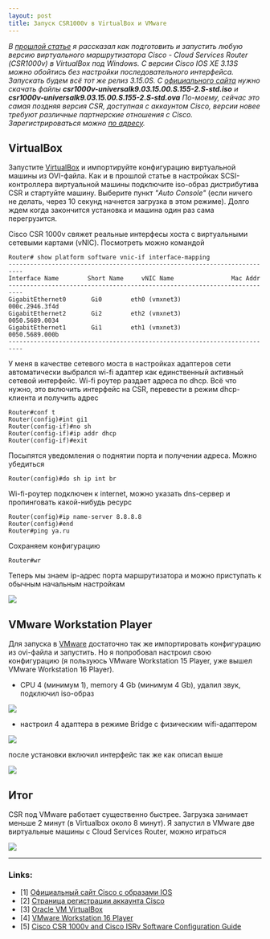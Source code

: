 ```yaml
---
layout: post
title: Запуск CSR1000v в VirtualBox и VMware
---
```


*В [прошлой статье](https://vostbur.github.io/csr1000v-virtualbox-setup/) я рассказал как подготовить и запустить любую версию виртуального маршрутизатора Cisco - Cloud Services Router (СSR1000v) в VirtualBox под Windows. С версии Cisco IOS XE 3.13S можно обойтись без настройки последовательного интерфейса. Запускать будем всё тот же релиз 3.15.0S. С [официального сайта](https://software.cisco.com/download/home/284364978/type/282046477/release/3.15.0S) нужно скачать файлы **csr1000v-universalk9.03.15.00.S.155-2.S-std.iso** и **csr1000v-universalk9.03.15.00.S.155-2.S-std.ova** По-моему, сейчас это самая поздняя версия CSR, доступная с аккаунтом Cisco, версии новее требуют различные партнерские отношения с Cisco. Зарегистрироваться можно [по адресу](https://id.cisco.com/signin/register).*

## VirtualBox

Запустите [VirtualBox](https://www.virtualbox.org/) и импортируйте конфигурацию виртуальной машины из OVI-файла. Как и в прошлой статье в настройках SCSI-контроллера виртуальной машины подключите iso-образ дистрибутива CSR и стартуйте машину. Выберите пункт *"Auto Console"* (если ничего не делать, через 10 секунд начнется загрузка в этом режиме). Долго ждем когда закончится установка и машина один раз сама перегрузится.

Cisco CSR 1000v свяжет реальные интерфесы хоста с виртуальными сетевыми картами (vNIC). Посмотреть можно командой
    
    Router# show platform software vnic-if interface-mapping
    --------------------------------------------------------------------------
    Interface Name        Short Name     vNIC Name                Mac Addr
    --------------------------------------------------------------------------
    GigabitEthernet0       Gi0        eth0 (vmxnet3)           000c.2946.3f4d
    GigabitEthernet2       Gi2        eth2 (vmxnet3)           0050.5689.0034
    GigabitEthernet1       Gi1        eth1 (vmxnet3)           0050.5689.000b
    --------------------------------------------------------------------------

У меня в качестве сетевого моста в настройках адаптеров сети автоматически выбрался wi-fi адаптер как единственный активный сетевой интерфейс. Wi-fi роутер раздает адреса по dhcp. Всё что нужно, это включить интерфейс на CSR, перевеcти в режим dhcp-клиента  и получить адрес 

    Router#conf t
    Router(config)#int gi1
    Router(config-if)#no sh
    Router(config-if)#ip addr dhcp
    Router(config-if)#exit
    
Посыпятся уведомления о поднятии порта и получении адреса. Можно убедиться

    Router(config)#do sh ip int br

Wi-fi-роутер подключен к internet, можно указать dns-сервер и пропинговать какой-нибудь ресурс

    Router(config)#ip name-server 8.8.8.8
    Router(config)#end
    Router#ping ya.ru

Сохраняем конфигурацию

    Router#wr

Теперь мы знаем ip-адрес порта маршрутизатора и можно приступать к обычным начальным настройкам

![](/images/csr-virtualbox-vmware/ping-ya-ru-from-csr.PNG)

## VMware Workstation Player 

Для запуска в [VMware](https://www.vmware.com/ru/products/workstation-player/workstation-player-evaluation.html) достаточно так же импортировать конфигурацию из ovi-файла и запустить. Но я попробовал настроил свою конфигурацию (я пользуюсь VMware Workstation 15 Player, уже вышел VMware Workstation 16 Player).

- CPU 4 (минимум 1), memory 4 Gb (минимум 4 Gb), удалил звук, подключил iso-образ

![](/images/csr-virtualbox-vmware/csr-vmware-settings.PNG)

- настроил 4 адаптера в режиме Bridge с физическим wifi-адаптером

![](/images/csr-virtualbox-vmware/csr-vmware-net-settings.PNG)

после установки включил интерфейс так же как описал выше

![](/images/csr-virtualbox-vmware/csr-vmware-result.PNG)

## Итог

CSR под VMware работает существенно быстрее. Загрузка занимает меньше 2 минут (в Virtualbox около 8 минут). Я запустил в VMware две виртуальные машины с Cloud Services Router, можно играться

![](/images/csr-virtualbox-vmware/csrs-interconnection.PNG)

----
### Links:

- [1] [Официальный сайт Cisco с образами IOS](https://software.cisco.com/download/home/284364978/type/282046477/release/3.15.0S)
- [2] [Страница регистрации аккаунта Cisco](https://id.cisco.com/signin/register)
- [3] [Oracle VM VirtualBox](https://www.virtualbox.org/)
- [4] [VMware Workstation 16 Player](https://www.vmware.com/ru/products/workstation-player/workstation-player-evaluation.html)
- [5] [Cisco CSR 1000v and Cisco ISRv Software Configuration Guide](https://www.cisco.com/c/en/us/td/docs/routers/csr1000/software/configuration/b_CSR1000v_Configuration_Guide.html)
